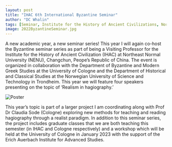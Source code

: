 ```yaml
---
layout: post
title: "IHAC 6th International Byzantine Seminar"
author: "DC Whalin"
tags: [Seminar, Institute for the History of Ancient Civilizations, Northeat Normal University]
image: 2022ByzantineSeminar.jpg
---
```


A new academic year, a new seminar series! This year I will again co-host the Byzantine seminar series as part of being a Visiting Professor for the Institute for the History of Ancient Civilization (IHAC) at Northeast Normal University (NENU), Changchun, Peope’s Republic of China. The event is organized in collaboration with the Department of Byzantine and Modern Greek Studies at the University of Cologne and the Department of Historical and Classical Studies at the Norwegian University of Science and Technology in Trondheim. This year we will feature four speakers presenting on the topic of ‘Realism in hagiography.’

![Poster](http://douglaswhalin.github.io/assets/img/2022ByzantineSeminar.jpg)

This year’s topic is part of a larger project I am coordinating along with Prof Dr Claudia Sode (Cologne) exploring new methods for teaching and reading hagiography through a realist paradigm. In addition to this seminar series, the project includes graduate classes that we are both teaching this semester (in IHAC and Cologne respectively) and a workshop which will be held at the University of Cologne in January 2023 with the support of the Erich Auerbach Institute for Advanced Studies.
